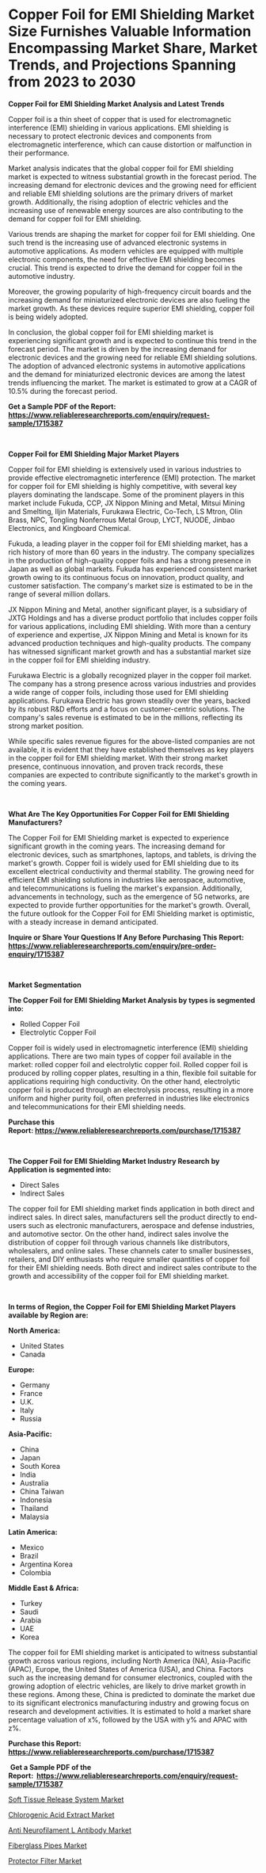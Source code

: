 <p><h1>Copper Foil for EMI Shielding Market Size Furnishes Valuable Information Encompassing Market Share, Market Trends, and Projections Spanning from 2023 to 2030</h1></p><p><strong>Copper Foil for EMI Shielding Market Analysis and Latest Trends</strong></p>
<p><p>Copper foil is a thin sheet of copper that is used for electromagnetic interference (EMI) shielding in various applications. EMI shielding is necessary to protect electronic devices and components from electromagnetic interference, which can cause distortion or malfunction in their performance.</p><p>Market analysis indicates that the global copper foil for EMI shielding market is expected to witness substantial growth in the forecast period. The increasing demand for electronic devices and the growing need for efficient and reliable EMI shielding solutions are the primary drivers of market growth. Additionally, the rising adoption of electric vehicles and the increasing use of renewable energy sources are also contributing to the demand for copper foil for EMI shielding.</p><p>Various trends are shaping the market for copper foil for EMI shielding. One such trend is the increasing use of advanced electronic systems in automotive applications. As modern vehicles are equipped with multiple electronic components, the need for effective EMI shielding becomes crucial. This trend is expected to drive the demand for copper foil in the automotive industry.</p><p>Moreover, the growing popularity of high-frequency circuit boards and the increasing demand for miniaturized electronic devices are also fueling the market growth. As these devices require superior EMI shielding, copper foil is being widely adopted.</p><p>In conclusion, the global copper foil for EMI shielding market is experiencing significant growth and is expected to continue this trend in the forecast period. The market is driven by the increasing demand for electronic devices and the growing need for reliable EMI shielding solutions. The adoption of advanced electronic systems in automotive applications and the demand for miniaturized electronic devices are among the latest trends influencing the market. The market is estimated to grow at a CAGR of 10.5% during the forecast period.</p></p>
<p><strong>Get a Sample PDF of the Report:&nbsp; <a href="https://www.reliableresearchreports.com/enquiry/request-sample/1715387">https://www.reliableresearchreports.com/enquiry/request-sample/1715387</a></strong></p>
<p>&nbsp;</p>
<p><strong>Copper Foil for EMI Shielding Major Market Players</strong></p>
<p><p>Copper foil for EMI shielding is extensively used in various industries to provide effective electromagnetic interference (EMI) protection. The market for copper foil for EMI shielding is highly competitive, with several key players dominating the landscape. Some of the prominent players in this market include Fukuda, CCP, JX Nippon Mining and Metal, Mitsui Mining and Smelting, Iljin Materials, Furukawa Electric, Co-Tech, LS Mtron, Olin Brass, NPC, Tongling Nonferrous Metal Group, LYCT, NUODE, Jinbao Electronics, and Kingboard Chemical.</p><p>Fukuda, a leading player in the copper foil for EMI shielding market, has a rich history of more than 60 years in the industry. The company specializes in the production of high-quality copper foils and has a strong presence in Japan as well as global markets. Fukuda has experienced consistent market growth owing to its continuous focus on innovation, product quality, and customer satisfaction. The company's market size is estimated to be in the range of several million dollars.</p><p>JX Nippon Mining and Metal, another significant player, is a subsidiary of JXTG Holdings and has a diverse product portfolio that includes copper foils for various applications, including EMI shielding. With more than a century of experience and expertise, JX Nippon Mining and Metal is known for its advanced production techniques and high-quality products. The company has witnessed significant market growth and has a substantial market size in the copper foil for EMI shielding industry.</p><p>Furukawa Electric is a globally recognized player in the copper foil market. The company has a strong presence across various industries and provides a wide range of copper foils, including those used for EMI shielding applications. Furukawa Electric has grown steadily over the years, backed by its robust R&D efforts and a focus on customer-centric solutions. The company's sales revenue is estimated to be in the millions, reflecting its strong market position.</p><p>While specific sales revenue figures for the above-listed companies are not available, it is evident that they have established themselves as key players in the copper foil for EMI shielding market. With their strong market presence, continuous innovation, and proven track records, these companies are expected to contribute significantly to the market's growth in the coming years.</p></p>
<p>&nbsp;</p>
<p><strong>What Are The Key Opportunities For Copper Foil for EMI Shielding Manufacturers?</strong></p>
<p><p>The Copper Foil for EMI Shielding market is expected to experience significant growth in the coming years. The increasing demand for electronic devices, such as smartphones, laptops, and tablets, is driving the market's growth. Copper foil is widely used for EMI shielding due to its excellent electrical conductivity and thermal stability. The growing need for efficient EMI shielding solutions in industries like aerospace, automotive, and telecommunications is fueling the market's expansion. Additionally, advancements in technology, such as the emergence of 5G networks, are expected to provide further opportunities for the market's growth. Overall, the future outlook for the Copper Foil for EMI Shielding market is optimistic, with a steady increase in demand anticipated.</p></p>
<p><strong>Inquire or Share Your Questions If Any Before Purchasing This Report: <a href="https://www.reliableresearchreports.com/enquiry/pre-order-enquiry/1715387">https://www.reliableresearchreports.com/enquiry/pre-order-enquiry/1715387</a></strong></p>
<p>&nbsp;</p>
<p><strong>Market Segmentation</strong></p>
<p><strong>The Copper Foil for EMI Shielding Market Analysis by types is segmented into:</strong></p>
<p><ul><li>Rolled Copper Foil</li><li>Electrolytic Copper Foil</li></ul></p>
<p><p>Copper foil is widely used in electromagnetic interference (EMI) shielding applications. There are two main types of copper foil available in the market: rolled copper foil and electrolytic copper foil. Rolled copper foil is produced by rolling copper plates, resulting in a thin, flexible foil suitable for applications requiring high conductivity. On the other hand, electrolytic copper foil is produced through an electrolysis process, resulting in a more uniform and higher purity foil, often preferred in industries like electronics and telecommunications for their EMI shielding needs.</p></p>
<p><strong>Purchase this Report:&nbsp;<a href="https://www.reliableresearchreports.com/purchase/1715387">https://www.reliableresearchreports.com/purchase/1715387</a></strong></p>
<p>&nbsp;</p>
<p><strong>The Copper Foil for EMI Shielding Market Industry Research by Application is segmented into:</strong></p>
<p><ul><li>Direct Sales</li><li>Indirect Sales</li></ul></p>
<p><p>The copper foil for EMI shielding market finds application in both direct and indirect sales. In direct sales, manufacturers sell the product directly to end-users such as electronic manufacturers, aerospace and defense industries, and automotive sector. On the other hand, indirect sales involve the distribution of copper foil through various channels like distributors, wholesalers, and online sales. These channels cater to smaller businesses, retailers, and DIY enthusiasts who require smaller quantities of copper foil for their EMI shielding needs. Both direct and indirect sales contribute to the growth and accessibility of the copper foil for EMI shielding market.</p></p>
<p>&nbsp;</p>
<p><strong>In terms of Region, the Copper Foil for EMI Shielding Market Players available by Region are:</strong></p>
<p>
    <p> <strong> North America: </strong>
        <ul>
            <li>United States</li>
            <li>Canada</li>
        </ul>
        </p> 
    <p> <strong> Europe: </strong>
        <ul>
            <li>Germany</li>
            <li>France</li>
            <li>U.K.</li>
            <li>Italy</li>
            <li>Russia</li>
        </ul>
        </p> 
    <p> <strong> Asia-Pacific: </strong>
        <ul>
            <li>China</li>
            <li>Japan</li>
            <li>South Korea</li>
            <li>India</li>
            <li>Australia</li>
            <li>China Taiwan</li>
            <li>Indonesia</li>
            <li>Thailand</li>
            <li>Malaysia</li>
        </ul>
        </p> 
    <p> <strong> Latin America: </strong>
        <ul>
            <li>Mexico</li>
            <li>Brazil</li>
            <li>Argentina Korea</li>
            <li>Colombia</li>
        </ul>
        </p> 
    <p> <strong> Middle East & Africa: </strong>
        <ul>
            <li>Turkey</li>
            <li>Saudi</li>
            <li>Arabia</li>
            <li>UAE</li>
            <li>Korea</li>
        </ul>
    </p>
    </p>
<p><p>The copper foil for EMI shielding market is anticipated to witness substantial growth across various regions, including North America (NA), Asia-Pacific (APAC), Europe, the United States of America (USA), and China. Factors such as the increasing demand for consumer electronics, coupled with the growing adoption of electric vehicles, are likely to drive market growth in these regions. Among these, China is predicted to dominate the market due to its significant electronics manufacturing industry and growing focus on research and development activities. It is estimated to hold a market share percentage valuation of x%, followed by the USA with y% and APAC with z%.</p></p>
<p><strong>Purchase this Report: <a href="https://www.reliableresearchreports.com/purchase/1715387">https://www.reliableresearchreports.com/purchase/1715387</a></strong></p>
<p>&nbsp;<strong>Get a Sample PDF of the Report:&nbsp;&nbsp;<a href="https://www.reliableresearchreports.com/enquiry/request-sample/1715387">https://www.reliableresearchreports.com/enquiry/request-sample/1715387</a></strong></p>
<p><strong></strong></p>
<p><p><a href="https://medium.com/@piercehoppe2023/soft-tissue-release-system-market-insight-market-trends-growth-forecasted-from-2023-to-2030-daa65c84e57a">Soft Tissue Release System Market</a></p><p><a href="https://www.linkedin.com/pulse/chlorogenic-acid-extract-market-size-share-amp-trends-8g1sf/">Chlorogenic Acid Extract Market</a></p><p><a href="https://medium.com/@morgancrist1926/anti-neurofilament-l-antibody-market-focuses-on-market-share-size-and-projected-forecast-till-2030-729552959402">Anti Neurofilament L Antibody Market</a></p><p><a href="https://www.linkedin.com/pulse/fiberglass-pipes-market-size-2023-2030-global-industrial-lmqqf/">Fiberglass Pipes Market</a></p><p><a href="https://github.com/melchekhinf/Market-Research-Report-List-1/blob/main/protector-filter-market.md">Protector Filter Market</a></p></p>